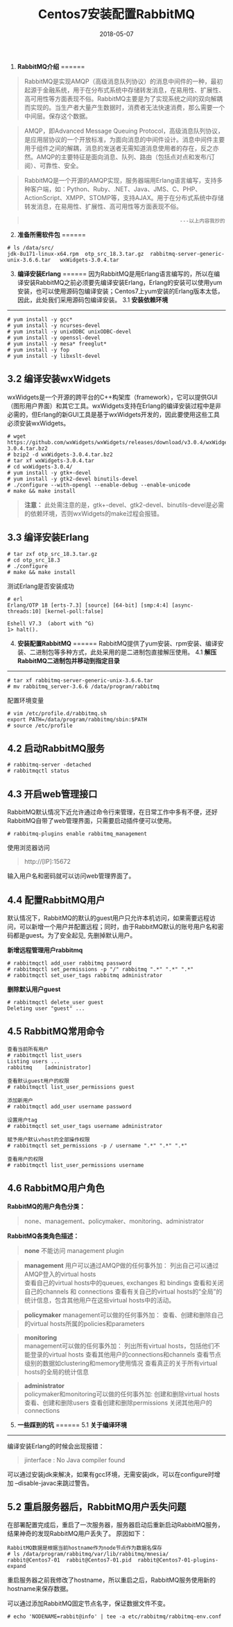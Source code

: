 ﻿---
title: Centos7安装配置RabbitMQ
date: 2018-05-07
categories: 
 - Linux
 - Centos
 - RabbitMQ

tags: 
 - Centos
 - RabbitMQ


---

1. **RabbitMQ介绍**
======
> RabbitMQ是实现AMQP（高级消息队列协议）的消息中间件的一种，最初起源于金融系统，用于在分布式系统中存储转发消息，在易用性、扩展性、高可用性等方面表现不俗。RabbitMQ主要是为了实现系统之间的双向解耦而实现的。当生产者大量产生数据时，消费者无法快速消费，那么需要一个中间层。保存这个数据。

> AMQP，即Advanced Message Queuing Protocol，高级消息队列协议，是应用层协议的一个开放标准，为面向消息的中间件设计。消息中间件主要用于组件之间的解耦，消息的发送者无需知道消息使用者的存在，反之亦然。AMQP的主要特征是面向消息、队列、路由（包括点对点和发布/订阅）、可靠性、安全。

> RabbitMQ是一个开源的AMQP实现，服务器端用Erlang语言编写，支持多种客户端，如：Python、Ruby、.NET、Java、JMS、C、PHP、ActionScript、XMPP、STOMP等，支持AJAX。用于在分布式系统中存储转发消息，在易用性、扩展性、高可用性等方面表现不俗。

>                                                       ---以上内容我抄的

2. **准备所需软件包**
======
```shell
# ls /data/src/
jdk-8u171-linux-x64.rpm  otp_src_18.3.tar.gz  rabbitmq-server-generic-unix-3.6.6.tar   wxWidgets-3.0.4.tar
```
<!-- more -->

3. **编译安装Erlang**
======
因为RabbitMQ是用Erlang语言编写的，所以在编译安装RabbitMQ之前必须要先编译安装Erlang，Erlang的安装可以使用yum安装，也可以使用源码包编译安装；Centos7上yum安装的Erlang版本太低，因此，此处我们采用源码包编译安装。
3.1 **安装依赖环境**
------
```shell
# yum install -y gcc*
# yum install -y ncurses-devel
# yum install -y unixODBC unixODBC-devel
# yum install -y openssl-devel
# yum install -y mesa* freeglut*
# yum install -y fop
# yum install -y libxslt-devel
```
3.2 **编译安装wxWidgets**
------
wxWidgets是一个开源的跨平台的C++构架库（framework），它可以提供GUI（图形用户界面）和其它工具。wxWidgets支持在Erlang的编译安装过程中是非必需的，但Erlang的新GUI工具是基于wxWidgets开发的，因此要使用这些工具必须安装wxWidgets。
```shell
# wget https://github.com/wxWidgets/wxWidgets/releases/download/v3.0.4/wxWidgets-3.0.4.tar.bz2
# bzip2 -d wxWidgets-3.0.4.tar.bz2
# tar xf wxWidgets-3.0.4.tar
# cd wxWidgets-3.0.4/
# yum install -y gtk+-devel
# yum install -y gtk2-devel binutils-devel
# ./configure --with-opengl --enable-debug --enable-unicode
# make && make install
```
> **注意：**
此处需注意的是，gtk+-devel、gtk2-devel、binutils-devel是必需的依赖环境，否则wxWidgets的make过程会报错。

3.3 **编译安装Erlang**
------
```shell
# tar zxf otp_src_18.3.tar.gz
# cd otp_src_18.3
# ./configure
# make && make install
```
测试Erlang是否安装成功
```shell
# erl
Erlang/OTP 18 [erts-7.3] [source] [64-bit] [smp:4:4] [async-threads:10] [kernel-poll:false]

Eshell V7.3  (abort with ^G)
1> halt().
```

4. **安装配置RabbitMQ**
======
RabbitMQ提供了yum安装、rpm安装、编译安装、二进制包等多种方式，此处采用的是二进制包直接解压使用。
4.1 **解压RabbitMQ二进制包并移动到指定目录**
------
```shell
# tar xf rabbitmq-server-generic-unix-3.6.6.tar
# mv rabbitmq_server-3.6.6 /data/program/rabbitmq
```
配置环境变量
```shell
# vim /etc/profile.d/rabbitmq.sh
export PATH=/data/program/rabbitmq/sbin:$PATH
# source /etc/profile
```
4.2 **启动RabbitMQ服务**
------
```shell
# rabbitmq-server -detached
# rabbitmqctl status
```
4.3 **开启web管理接口**
------
RabbitMQ默认情况下近允许通过命令行来管理，在日常工作中多有不便，还好RabbitMQ自带了web管理界面，只需要启动插件便可以使用。
```shell
# rabbitmq-plugins enable rabbitmq_management
```
使用浏览器访问
> http://[IP]:15672

输入用户名和密码就可以访问web管理界面了。

4.4 **配置RabbitMQ用户**
------
默认情况下，RabbitMQ的默认的guest用户只允许本机访问，如果需要远程访问，可以新增一个用户并配置远程；同时，由于RabbitMQ默认的账号用户名和密码都是guest。为了安全起见, 先删掉默认用户。

**新增远程管理用户rabbitmq**
```shell
# rabbitmqctl add_user rabbitmq password
# rabbitmqctl set_permissions -p "/" rabbitmq ".*" ".*" ".*"
# rabbitmqctl set_user_tags rabbitmq administrator
```
**删除默认用户guest**
```shell
# rabbitmqctl delete_user guest
Deleting user "guest" ...
```

4.5 **RabbitMQ常用命令**
------
```shell
查看当前所有用户
# rabbitmqctl list_users
Listing users ...
rabbitmq	[administrator]

查看默认guest用户的权限
# rabbitmqctl list_user_permissions guest

添加新用户
# rabbitmqctl add_user username password

设置用户tag
# rabbitmqctl set_user_tags username administrator

赋予用户默认vhost的全部操作权限
# rabbitmqctl set_permissions -p / username ".*" ".*" ".*"

查看用户的权限
# rabbitmqctl list_user_permissions username
```
4.6 **RabbitMQ用户角色**
------
**RabbitMQ的用户角色分类：**
> none、management、policymaker、monitoring、administrator

**RabbitMQ各类角色描述：**
> **none**
不能访问 management plugin

> **management**
用户可以通过AMQP做的任何事外加：
列出自己可以通过AMQP登入的virtual hosts  
查看自己的virtual hosts中的queues, exchanges 和 bindings
查看和关闭自己的channels 和 connections
查看有关自己的virtual hosts的“全局”的统计信息，包含其他用户在这些virtual hosts中的活动。

> **policymaker** 
management可以做的任何事外加：
查看、创建和删除自己的virtual hosts所属的policies和parameters

> **monitoring**  
management可以做的任何事外加：
列出所有virtual hosts，包括他们不能登录的virtual hosts
查看其他用户的connections和channels
查看节点级别的数据如clustering和memory使用情况
查看真正的关于所有virtual hosts的全局的统计信息

> **administrator**  
policymaker和monitoring可以做的任何事外加:
创建和删除virtual hosts
查看、创建和删除users
查看创建和删除permissions
关闭其他用户的connections

5. **一些踩到的坑**
======
5.1 **关于编译环境**
------
编译安装Erlang的时候会出现报错：
> jinterface : No Java compiler found

可以通过安装jdk来解决，如果有gcc环境，无需安装jdk，可以在configure时增加 –disable-javac来跳过警告。

5.2 **重启服务器后，RabbitMQ用户丢失问题**
------
在部署配置完成后，重启了一次服务器，服务器启动后重新启动RabbitMQ服务，结果神奇的发现RabbitMQ用户丢失了。
原因如下：
```shell
RabbitMQ数据是根据当前hostname作为node节点作为数据名保存
# ls /data/program/rabbitmq/var/lib/rabbitmq/mnesia/
rabbit@Centos7-01  rabbit@Centos7-01.pid  rabbit@Centos7-01-plugins-expand
```
重启服务器之前我修改了hostname，所以重启之后，RabbitMQ服务使用新的hostname来保存数据。

可以通过添加RabbitMQ固定节点名字，保证数据文件不变。
```shell
# echo 'NODENAME=rabbit@info' | tee -a etc/rabbitmq/rabbitmq-env.conf
```